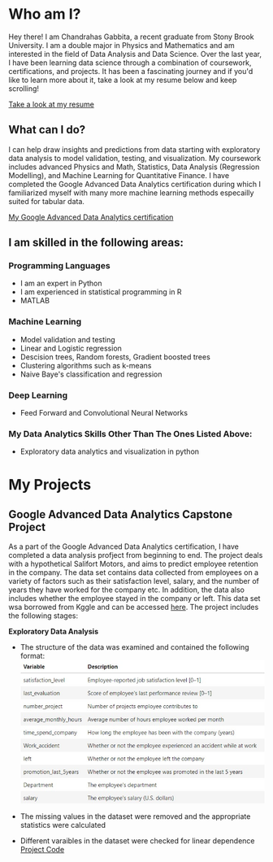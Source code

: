 # Who am I?
Hey there! I am Chandrahas Gabbita, a recent graduate from Stony Brook University. I am a double major in Physics and Mathematics and am interested in the field of Data Analysis and Data Science. Over the last year, I have been learning data science through a combination of coursework, certifications, and projects. It has been a fascinating journey and if you'd like to learn more about it, take a look at my resume below and keep scrolling!

[Take a look at my resume](https://github.com/gabbita-ss/Portfolio/blob/main/CG%20.pdf)

## What can I do?
I can help draw insights and predictions from data starting with exploratory data analysis to model validation, testing, and visualization. My coursework includes advanced Physics and Math, Statistics, Data Analysis (Regression Modelling), and Machine Learning for Quantitative Finance. I have completed the Google Advanced Data Analytics certification during which I familiarized myself with many more machine learning methods especailly suited for tabular data.

[My Google Advanced Data Analytics certification](https://github.com/gabbita-ss/Portfolio/blob/main/Certification.pdf)

## I am skilled in the following areas:

### Programming Languages
- I am an expert in Python
- I am experienced in statistical programming in R
- MATLAB

### Machine Learning 
- Model validation and testing
- Linear and Logistic regression
- Descision trees, Random forests, Gradient boosted trees
- Clustering algorithms such as k-means
- Naive Baye's classification and regression

### Deep Learning 
- Feed Forward and Convolutional Neural Networks

### My Data Analytics Skills Other Than The Ones Listed Above:
- Exploratory data analytics and visualization in python

# My Projects 

## Google Advanced Data Analytics Capstone Project
As a part of the Google Advanced Data Analytics certification, I have completed a data analysis profject from beginning to end. The project deals with a hypothetical Salifort Motors, and aims to predict employee retention in the company. The data set contains data collected from employees on a variety of factors such as their satisfaction level, salary, and the number of years they have worked for the company etc. In addition, the data also includes whether the employee stayed in the company or left. This data set wsa borrowed from Kggle and can be accessed [here](https://www.kaggle.com/datasets/leviiiest/salifort-motor-hr-dataset?select=HR_capstone_dataset.csv). The project includes the following stages:

**Exploratory Data Analysis**
- The structure of the data was examined and contained the following format:
  ![Test](docs/assests/images/Google_data_format.JPG)

- The missing values in the dataset were removed and the appropriate statistics were calculated
- Different varaibles in the dataset were checked for linear dependence 
[Project Code](https://nbviewer.org/github/gabbita-ss/Portfolio/blob/main/Google%20Advanced%20Data%20Analytics%20Project.ipynb)





